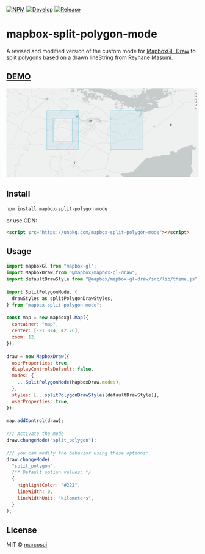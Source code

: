 [![NPM](https://img.shields.io/npm/v/mapbox-split-polygon-mode.svg)](https://www.npmjs.com/package/mapbox-split-polygon-mode)
[![Develop](https://github.com/marcosci/mapbox-split-polygon-mode/actions/workflows/develop.yml/badge.svg)](https://github.com/marcosci/mapbox-split-polygon-mode/actions/workflows/develop.yml)
[![Release](https://github.com/marcosci/mapbox-split-polygon-mode/actions/workflows/release.yml/badge.svg)](https://github.com/marcosci/mapbox-split-polygon-mode/actions/workflows/release.yml)

# mapbox-split-polygon-mode

A revised and modified version of the custom mode for [MapboxGL-Draw](https://github.com/mapbox/mapbox-gl-draw) to split polygons based on a drawn lineString from [Reyhane Masumi](https://github.com/ReyhaneMasumi/mapbox-gl-draw-split-polygon-mode/blob/main/.github/workflows/develop.yml).

## [DEMO](https://marcosci.github.io/mapbox-split-polygon-mode/)

![A GIF showing how to split a polygon](demo/example.gif)

## Install

```bash
npm install mapbox-split-polygon-mode
```

or use CDN:

```html
<script src="https://unpkg.com/mapbox-split-polygon-mode"></script>
```

## Usage

```js
import mapboxGl from "mapbox-gl";
import MapboxDraw from "@mapbox/mapbox-gl-draw";
import defaultDrawStyle from "@mapbox/mapbox-gl-draw/src/lib/theme.js";

import SplitPolygonMode, {
  drawStyles as splitPolygonDrawStyles,
} from "mapbox-split-polygon-mode";

const map = new mapboxgl.Map({
  container: "map",
  center: [-91.874, 42.76],
  zoom: 12,
});

draw = new MapboxDraw({
  userProperties: true,
  displayControlsDefault: false,
  modes: {
    ...SplitPolygonMode(MapboxDraw.modes),
  },
  styles: [...splitPolygonDrawStyles(defaultDrawStyle)],
  userProperties: true,
});

map.addControl(draw);

/// Activate the mode
draw.changeMode("split_polygon");

/// you can modify the behavior using these options:
draw.changeMode(
  "split_polygon",
  /** Default option values: */
  {
    highlightColor: "#222",
    lineWidth: 0,
    lineWidthUnit: "kilometers",
  }
);
```

## License

MIT © [marcosci](LICENSE)
